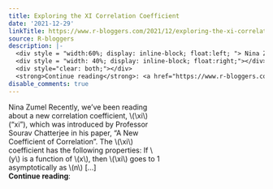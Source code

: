```yaml
---
title: Exploring the XI Correlation Coefficient
date: '2021-12-29'
linkTitle: https://www.r-bloggers.com/2021/12/exploring-the-xi-correlation-coefficient/
source: R-bloggers
description: |-
  <div style = "width:60%; display: inline-block; float:left; "> Nina Zumel Recently, we’ve been reading about a new correlation coefficient, \(\xi\) (“xi”), which was introduced by Professor Sourav Chatterjee in his paper, “A New Coefficient of Correlation”. The \(\xi\) coefficient has the following properties: If \(y\) is a function of \(x\), then \(\xi\) goes to 1 asymptotically as \(n\) […]</div>
  <div style = "width: 40%; display: inline-block; float:right;"></div>
  <div style="clear: both;"></div>
  <strong>Continue reading</strong>: <a href="https://www.r-bloggers.com/2021/12/exploring-the-xi-c ...
disable_comments: true
---
```

<div style = "width:60%; display: inline-block; float:left; "> Nina Zumel Recently, we’ve been reading about a new correlation coefficient, \(\xi\) (“xi”), which was introduced by Professor Sourav Chatterjee in his paper, “A New Coefficient of Correlation”. The \(\xi\) coefficient has the following properties: If \(y\) is a function of \(x\), then \(\xi\) goes to 1 asymptotically as \(n\) […]</div>
<div style = "width: 40%; display: inline-block; float:right;"></div>
<div style="clear: both;"></div>
<strong>Continue reading</strong>: <a href="https://www.r-bloggers.com/2021/12/exploring-the-xi-c ...